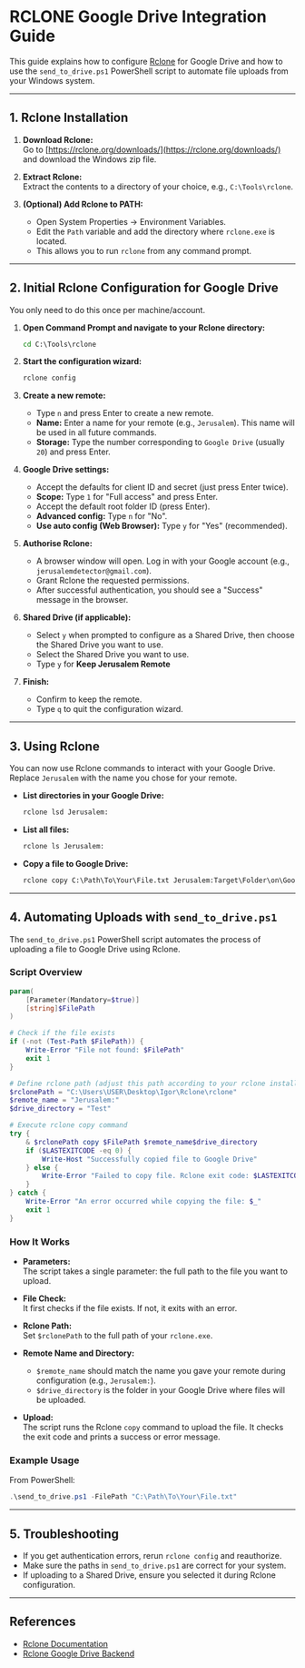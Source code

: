 # RCLONE Google Drive Integration Guide

This guide explains how to configure [Rclone](https://rclone.org/) for Google Drive and how to use the `send_to_drive.ps1` PowerShell script to automate file uploads from your Windows system.

---

## 1. Rclone Installation

1. **Download Rclone:**  
   Go to [https://rclone.org/downloads/](https://rclone.org/downloads/) and download the Windows zip file.

2. **Extract Rclone:**  
   Extract the contents to a directory of your choice, e.g., `C:\Tools\rclone`.

3. **(Optional) Add Rclone to PATH:**  
   - Open System Properties → Environment Variables.
   - Edit the `Path` variable and add the directory where `rclone.exe` is located.
   - This allows you to run `rclone` from any command prompt.

---

## 2. Initial Rclone Configuration for Google Drive

You only need to do this once per machine/account.

1. **Open Command Prompt and navigate to your Rclone directory:**

    ```cmd
    cd C:\Tools\rclone
    ```

2. **Start the configuration wizard:**

    ```cmd
    rclone config
    ```

3. **Create a new remote:**
    - Type `n` and press Enter to create a new remote.
    - **Name:** Enter a name for your remote (e.g., `Jerusalem`). This name will be used in all future commands.
    - **Storage:** Type the number corresponding to `Google Drive` (usually `20`) and press Enter.

4. **Google Drive settings:**
    - Accept the defaults for client ID and secret (just press Enter twice).
    - **Scope:** Type `1` for "Full access" and press Enter.
    - Accept the default root folder ID (press Enter).
    - **Advanced config:** Type `n` for "No".
    - **Use auto config (Web Browser):** Type `y` for "Yes" (recommended).

5. **Authorise Rclone:**
    - A browser window will open. Log in with your Google account (e.g., `jerusalemdetector@gmail.com`).
    - Grant Rclone the requested permissions.
    - After successful authentication, you should see a "Success" message in the browser.

6. **Shared Drive (if applicable):**
    - Select `y` when prompted to configure as a Shared Drive, then choose the Shared Drive you want to use.
    - Select the Shared Drive you want to use.
    - Type `y` for **Keep Jerusalem Remote**

7. **Finish:**
    - Confirm to keep the remote.
    - Type `q` to quit the configuration wizard.

---

## 3. Using Rclone

You can now use Rclone commands to interact with your Google Drive.  
Replace `Jerusalem` with the name you chose for your remote.

- **List directories in your Google Drive:**

    ```cmd
    rclone lsd Jerusalem:
    ```

- **List all files:**

    ```cmd
    rclone ls Jerusalem:
    ```

- **Copy a file to Google Drive:**

    ```cmd
    rclone copy C:\Path\To\Your\File.txt Jerusalem:Target\Folder\on\GoogleDrive
    ```

---

## 4. Automating Uploads with `send_to_drive.ps1`

The `send_to_drive.ps1` PowerShell script automates the process of uploading a file to Google Drive using Rclone.

### Script Overview

```powershell
param(
    [Parameter(Mandatory=$true)]
    [string]$FilePath
)

# Check if the file exists
if (-not (Test-Path $FilePath)) {
    Write-Error "File not found: $FilePath"
    exit 1
}

# Define rclone path (adjust this path according to your rclone installation)
$rclonePath = "C:\Users\USER\Desktop\Igor\Rclone\rclone"
$remote_name = "Jerusalem:"
$drive_directory = "Test"

# Execute rclone copy command
try {
    & $rclonePath copy $FilePath $remote_name$drive_directory
    if ($LASTEXITCODE -eq 0) {
        Write-Host "Successfully copied file to Google Drive"
    } else {
        Write-Error "Failed to copy file. Rclone exit code: $LASTEXITCODE"
    }
} catch {
    Write-Error "An error occurred while copying the file: $_"
    exit 1
}
```

### How It Works

- **Parameters:**  
  The script takes a single parameter: the full path to the file you want to upload.

- **File Check:**  
  It first checks if the file exists. If not, it exits with an error.

- **Rclone Path:**  
  Set `$rclonePath` to the full path of your `rclone.exe`.

- **Remote Name and Directory:**  
  - `$remote_name` should match the name you gave your remote during configuration (e.g., `Jerusalem:`).
  - `$drive_directory` is the folder in your Google Drive where files will be uploaded.

- **Upload:**  
  The script runs the Rclone `copy` command to upload the file. It checks the exit code and prints a success or error message.

### Example Usage

From PowerShell:

```powershell
.\send_to_drive.ps1 -FilePath "C:\Path\To\Your\File.txt"
```

---

## 5. Troubleshooting

- If you get authentication errors, rerun `rclone config` and reauthorize.
- Make sure the paths in `send_to_drive.ps1` are correct for your system.
- If uploading to a Shared Drive, ensure you selected it during Rclone configuration.

---

## References

- [Rclone Documentation](https://rclone.org/docs/)
- [Rclone Google Drive Backend](https://rclone.org/drive/)